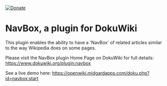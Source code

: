 [![Donate](https://img.shields.io/badge/Donate-PayPal-green.svg)](paypal.me/midgardtech)


# NavBox, a plugin for DokuWiki
This plugin enables the ability to have a 'NavBox' of related articles similar to the way Wikipedia does on some pages.

Please visit the NavBox plugin Home Page on DokuWiki for full details: https://www.dokuwiki.org/plugin:navbox

See a live demo here: https://openwiki.midgardapps.com/doku.php?id=navbox:start
